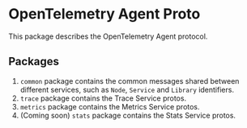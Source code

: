 # OpenTelemetry Agent Proto

This package describes the OpenTelemetry Agent protocol.

## Packages

1. `common` package contains the common messages shared between different services, such as
`Node`, `Service` and `Library` identifiers.
2. `trace` package contains the Trace Service protos.
3. `metrics` package contains the Metrics Service protos.
4. (Coming soon) `stats` package contains the Stats Service protos.
